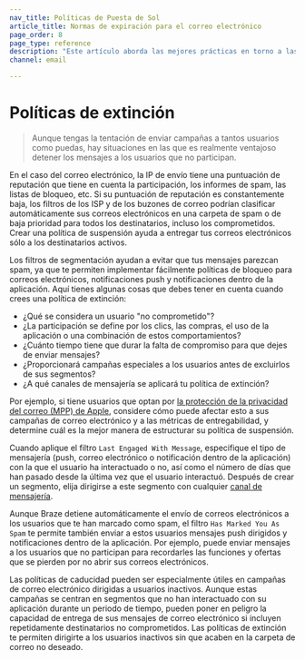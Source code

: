 ```yaml
---
nav_title: Políticas de Puesta de Sol
article_title: Normas de expiración para el correo electrónico
page_order: 8
page_type: reference
description: "Este artículo aborda las mejores prácticas en torno a las políticas de suspensión y la comprensión de las situaciones en las que es mejor interrumpir los mensajes a los usuarios desvinculados."
channel: email

---
```


# Políticas de extinción

> Aunque tengas la tentación de enviar campañas a tantos usuarios como puedas, hay situaciones en las que es realmente ventajoso detener los mensajes a los usuarios que no participan. 

En el caso del correo electrónico, la IP de envío tiene una puntuación de reputación que tiene en cuenta la participación, los informes de spam, las listas de bloqueo, etc.  Si su puntuación de reputación es constantemente baja, los filtros de los ISP y de los buzones de correo podrían clasificar automáticamente sus correos electrónicos en una carpeta de spam o de baja prioridad para todos los destinatarios, incluso los comprometidos. Crear una política de suspensión ayuda a entregar tus correos electrónicos sólo a los destinatarios activos. 

Los filtros de segmentación ayudan a evitar que tus mensajes parezcan spam, ya que te permiten implementar fácilmente políticas de bloqueo para correos electrónicos, notificaciones push y notificaciones dentro de la aplicación. Aquí tienes algunas cosas que debes tener en cuenta cuando crees una política de extinción:

- ¿Qué se considera un usuario "no comprometido"? 
- ¿La participación se define por los clics, las compras, el uso de la aplicación o una combinación de estos comportamientos? 
- ¿Cuánto tiempo tiene que durar la falta de compromiso para que dejes de enviar mensajes?
- ¿Proporcionará campañas especiales a los usuarios antes de excluirlos de sus segmentos?
- ¿A qué canales de mensajería se aplicará tu política de extinción? 

Por ejemplo, si tiene usuarios que optan por [la protección de la privacidad del correo (MPP) de Apple]({{site.baseurl}}/user_guide/message_building_by_channel/email/apple_mail/mpp/), considere cómo puede afectar esto a sus campañas de correo electrónico y a las métricas de entregabilidad, y determine cuál es la mejor manera de estructurar su política de suspensión.

  

 

Cuando aplique el filtro `Last Engaged With Message`, especifique el tipo de mensajería (push, correo electrónico o notificación dentro de la aplicación) con la que el usuario ha interactuado o no, así como el número de días que han pasado desde la última vez que el usuario interactuó. Después de crear un segmento, elija dirigirse a este segmento con cualquier [canal de mensajería]({{site.baseurl}}/user_guide/message_building_by_channel/).



Aunque Braze detiene automáticamente el envío de correos electrónicos a los usuarios que te han marcado como spam, el filtro `Has Marked You As Spam` te permite también enviar a estos usuarios mensajes push dirigidos y notificaciones dentro de la aplicación.  Por ejemplo, puede enviar mensajes a los usuarios que no participan para recordarles las funciones y ofertas que se pierden por no abrir sus correos electrónicos.

Las políticas de caducidad pueden ser especialmente útiles en campañas de correo electrónico dirigidas a usuarios inactivos. Aunque estas campañas se centran en segmentos que no han interactuado con su aplicación durante un periodo de tiempo, pueden poner en peligro la capacidad de entrega de sus mensajes de correo electrónico si incluyen repetidamente destinatarios no comprometidos. Las políticas de extinción te permiten dirigirte a los usuarios inactivos sin que acaben en la carpeta de correo no deseado.

